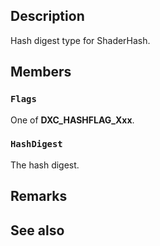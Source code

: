 ## Description

Hash digest type for ShaderHash.

## Members

### `Flags`

One of **DXC_HASHFLAG_Xxx**.

### `HashDigest`

The hash digest.

## Remarks

## See also
